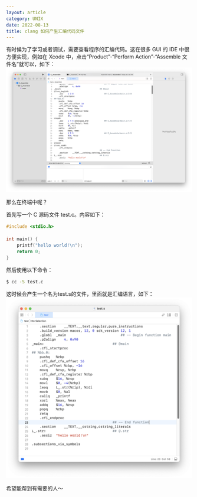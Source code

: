 ```yaml
---
layout: article
category: UNIX
date: 2022-08-13
title: clang 如何产生汇编代码文件
---
```

<!-- excerpt-start -->
有时候为了学习或者调试，需要查看程序的汇编代码。这在很多 GUI 的 IDE 中很方便实现，例如在 Xcode 中，点击“Product”-“Perform Action”-“Assemble 文件名”就可以，如下：
![请添加图片描述](/assets/images/93db5877530445b2a632510ff74b7bfc.png)

那么在终端中呢？

首先写一个 C 源码文件 test.c。内容如下：

```c
#include <stdio.h>

int main() {
    printf("hello world!\n");
    return 0;
}
```

然后使用以下命令：

```bash
$ cc -S test.c
```
这时候会产生一个名为test.s的文件，里面就是汇编语言，如下：
![请添加图片描述](/assets/images/bc699ec23ca04c13b43fce463aa2ef2b.png)

希望能帮到有需要的人～